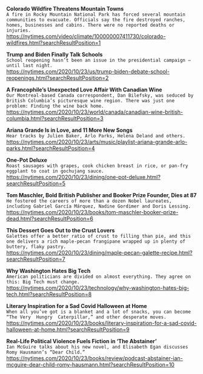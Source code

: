 **Colorado Wildfire Threatens Mountain Towns**\
`A fire in Rocky Mountain National Park has forced several mountain communities to evacuate. Officials say the fire destroyed ranches, homes, businesses and cabins. There were no reported deaths or injuries.`\
https://nytimes.com/video/climate/100000007411730/colorado-wildfires.html?searchResultPosition=1

**Trump and Biden Finally Talk Schools**\
`School reopening hasn’t been an issue in the presidential campaign — until last night.`\
https://nytimes.com/2020/10/23/us/trump-biden-debate-school-reopenings.html?searchResultPosition=2

**A Francophile’s Unexpected Love Affair With Canadian Wine**\
`Our Montreal-based Canada correspondent, Dan Bilefsky, was seduced by British Columbia’s picturesque wine region. There was just one problem: Finding the wine back home.`\
https://nytimes.com/2020/10/23/world/canada/canadian-wine-british-columbia.html?searchResultPosition=3

**Ariana Grande Is in Love, and 11 More New Songs**\
`Hear tracks by Julien Baker, Arlo Parks, Helena Deland and others.`\
https://nytimes.com/2020/10/23/arts/music/playlist-ariana-grande-arlo-parks.html?searchResultPosition=4

**One-Pot Deluxe**\
`Roast sausages with grapes, cook chicken breast in rice, or pan-fry eggplant to coat in gochujang sauce.`\
https://nytimes.com/2020/10/23/dining/one-pot-deluxe.html?searchResultPosition=5

**Tom Maschler, Bold British Publisher and Booker Prize Founder, Dies at 87**\
`He fostered the careers of more than a dozen Nobel laureates, including Gabriel García Márquez, Nadine Gordimer and Doris Lessing.`\
https://nytimes.com/2020/10/23/books/tom-maschler-booker-prize-dead.html?searchResultPosition=6

**This Dessert Goes Out to the Crust Lovers**\
`Galettes offer a better ratio of crust to filling than pie, and this one delivers a rich maple-pecan frangipane wrapped up in plenty of buttery, flaky pastry.`\
https://nytimes.com/2020/10/23/dining/maple-pecan-galette-recipe.html?searchResultPosition=7

**Why Washington Hates Big Tech**\
`American politicians are divided on almost everything. They agree on this: Big Tech must change.`\
https://nytimes.com/2020/10/23/technology/why-washington-hates-big-tech.html?searchResultPosition=8

**Literary Inspiration for a Sad Covid Halloween at Home**\
`When all you’ve got is a blanket and a lot of snacks, you can become “The Very  Hungry  Caterpillar,” and other desperate moves.`\
https://nytimes.com/2020/10/23/books/literary-inspiration-for-a-sad-covid-halloween-at-home.html?searchResultPosition=9

**Real-Life Political Violence Fuels Fiction in ‘The Abstainer’**\
`Ian McGuire talks about his new novel, and Elisabeth Egan discusses Romy Hausmann’s “Dear Child.”`\
https://nytimes.com/2020/10/23/books/review/podcast-abstainer-ian-mcguire-dear-child-romy-hausmann.html?searchResultPosition=10

